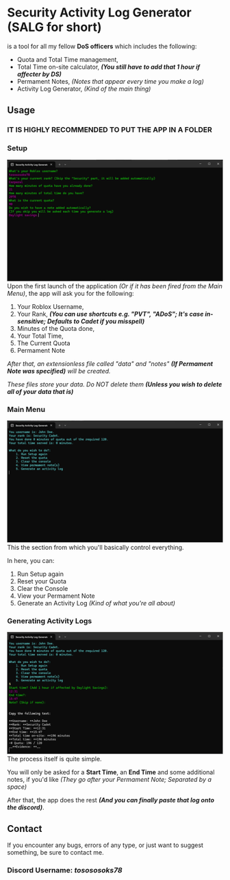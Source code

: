 # Security Activity Log Generator (SALG for short)
is a tool for all my fellow **DoS officers** which includes the following:
  - Quota and Total Time management,
  - Total Time on-site calculator, ***(You still have to add that 1 hour if affecter by DS)***
  - Permament Notes, *(Notes that appear every time you make a log)*
  - Activity Log Generator, *(Kind of the main thing)*

## Usage

### IT IS HIGHLY RECOMMENDED TO PUT THE APP IN A FOLDER

### Setup
![Setup Process](img/setup.png)
Upon the first launch of the application *(Or if it has been fired from the Main Menu)*, the app will ask you for the following:
  1. Your Roblox Username,
  2. Your Rank, ***(You can use shortcuts e.g. "PVT", "ADoS"; It's case in-sensitive; Defaults to Cadet if you misspell)***
  3. Minutes of the Quota done,
  4. Your Total Time,
  5. The Current Quota
  6. Permament Note

*After that, an extensionless file called "data" and "notes" **(If Permament Note was specified)** will be created.*

*These files store your data. Do NOT delete them **(Unless you wish to delete all of your data that is)***



### Main Menu
![Main Menu](img/main_menu.png)
This the section from which you'll basically control everything.

In here, you can:
  1. Run Setup again
  2. Reset your Quota
  3. Clear the Console
  4. View your Permament Note
  5. Generate an Activity Log *(Kind of what you're all about)*



### Generating Activity Logs
![Generating Logs Process](img/log_generating.png)
The process itself is quite simple.

You will only be asked for a **Start Time**, an **End Time** and some additional notes, if you'd like *(They go after your Permament Note; Separated by a space)*

After that, the app does the rest ***(And you can finally paste that log onto the discord)***.






## Contact
If you encounter any bugs, errors of any type, or just want to suggest something,
be sure to contact me.

### Discord Username: *tosososoks78*
